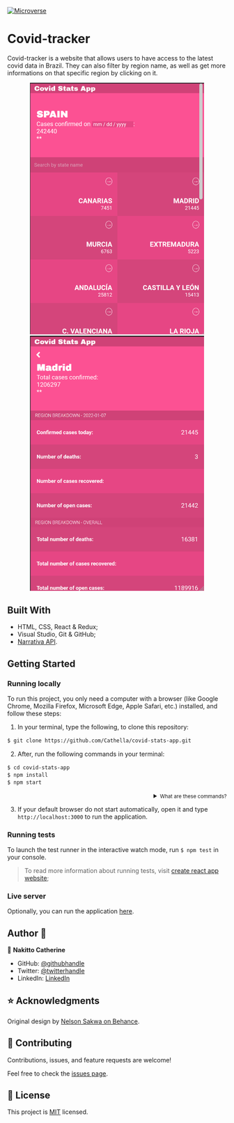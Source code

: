 <p align="left">
  <a href="https://www.microverse.org/">
    <img alt="Microverse" src="https://img.shields.io/badge/-Microverse-blueviolet?style=flat-square">
  </a>
</p>

# Covid-tracker
Covid-tracker is a website that allows users to have access to the latest covid data in Brazil. They can also filter by region name, as well as get more informations on that specific region by clicking on it.

<p align="center">
  <img src="src/imgs/countries.png" alt="main screen" width="400">
  <img src="src/imgs/details.png" alt="detail screen" width="400">
</p>

## Built With

- HTML, CSS, React & Redux;
- Visual Studio, Git & GitHub;
- [Narrativa API](https://covid19tracking.narrativa.com/index_en.html).

## Getting Started

### Running locally
To run this project, you only need a computer with a browser (like Google Chrome, Mozilla Firefox, Microsoft Edge, Apple Safari, etc.) installed, and follow these steps:

1. In your terminal, type the following, to clone this repository:

```sh
$ git clone https://github.com/Cathella/covid-stats-app.git
```

2. After, run the following commands in your terminal:

```sh
$ cd covid-stats-app
$ npm install
$ npm start
```
<details align="right">
<summary><small>What are these commands?</summary>
- the `$ cd` command is used to move to different folders. <br>
- `$ npm install` install all the required dependencies to run the project.
- while `$ npm run start` runs the app in the development mode.</small>
</details>


3. If your default browser do not start automatically, open it and type `http://localhost:3000` to run the application.

### Running tests
To launch the test runner in the interactive watch mode, run `$ npm test` in your console.
> To read more information about running tests, visit [create react app website](https://create-react-app.dev/docs/running-tests/);

### Live server
Optionally, you can run the application [here]().

## Author 👤

👤 **Nakitto Catherine**

- GitHub: [@githubhandle](https://github.com/Cathella)
- Twitter: [@twitterhandle](https://twitter.com/cathella9)
- LinkedIn: [LinkedIn](https://www.linkedin.com/in/nakitto-catherine2020/)

## ⭐️ Acknowledgments

Original design by [Nelson Sakwa on Behance](https://www.behance.net/sakwadesignstudio).

## 🤝 Contributing

Contributions, issues, and feature requests are welcome!

Feel free to check the [issues page](https://github.com/Cathella/covid-stats-app/issues).

## 📝 License

This project is [MIT](./LICENSE) licensed.
